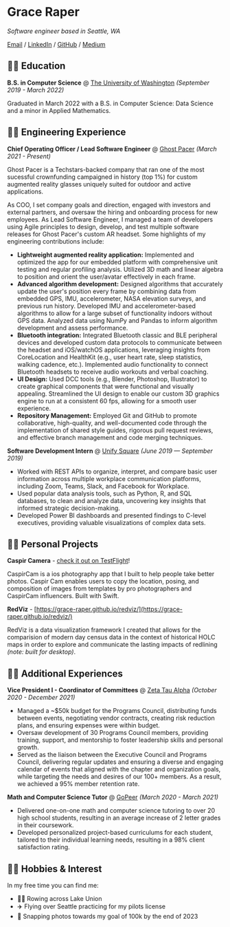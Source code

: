 # Grace Raper

_Software engineer based in Seattle, WA_ <br>

[Email](mailto:graceraper@gmail.com) / [LinkedIn](https://www.linkedin.com/in/graceraper/) / [GitHub](https://github.com/grace-raper/) / [Medium](https://medium.com/@xpxwparxv)

## 👩‍🎓 Education

**B.S. in Computer Science** @ [The University of Washington](https://www.cs.washington.edu) _(September 2019 - March 2022)_

Graduated in March 2022 with a B.S. in Computer Science: Data Science and a minor in Applied Mathematics.

## 👩‍💻 Engineering Experience

**Chief Operating Officer / Lead Software Engineer** @ [Ghost Pacer](https://www.ghostpacer.com) _(March 2021 - Present)_ <br>

Ghost Pacer is a Techstars-backed company that ran one of the most sucessful crownfunding campaigned in history (top 1%) for custom augmented reality glasses uniquely suited for outdoor and active applications. 

As COO, I set company goals and direction, engaged with investors and external partners, and oversaw the hiring and onboarding process for new employees. As Lead Software Engineer, I managed a team of developers using Agile principles to design, develop, and test multiple software releases for Ghost Pacer's custom AR headset. Some highlights of my engineering contributions include:

* **Lightweight augmented reality application:** Implemented and optimized the app for our embedded platform with comprehensive unit testing and regular profiling analysis. Utilized 3D math and linear algebra to position and orient the user/avatar effectively in each frame.
* **Advanced algorithm development:** Designed algorithms that accurately update the user's position every frame by combining data from embedded GPS, IMU, accelerometer, NASA elevation surveys, and previous run history. Developed IMU and accelerometer-based algorithms to allow for a large subset of functionality indoors without GPS data. Analyzed data using NumPy and Pandas to inform algorithm development and assess performance.
* **Bluetooth integration:** Integrated Bluetooth classic and BLE peripheral devices and developed custom data protocols to communicate between the headset and iOS/watchOS applications, leveraging insights from CoreLocation and HealthKit (e.g., user heart rate, sleep statistics, walking cadence, etc.). Implemented audio functionality to connect Bluetooth headsets to receive audio workouts and verbal coaching.
* **UI Design:** Used DCC tools (e.g., Blender, Photoshop, Illustrator) to create graphical components that were functional and visually appealing. Streamlined the UI design to enable our custom 3D graphics engine to run at a consistent 60 fps, allowing for a smooth user experience.
* **Repository Management:** Employed Git and GitHub to promote collaborative, high-quality, and well-documented code through the implementation of shared style guides, rigorous pull request reviews, and effective branch management and code merging techniques.

**Software Development Intern** @ [Unify Square](https://www.unifysquare.com) _(June 2019 — September 2019)_
* Worked with REST APIs to organize, interpret, and compare basic user information across multiple workplace communication platforms, including Zoom, Teams, Slack, and Facebook for Workplace.
* Used popular data analysis tools, such as Python, R, and SQL databases, to clean and analyze data, uncovering key insights that informed strategic decision-making.
* Developed Power BI dashboards and presented findings to C-level executives, providing valuable visualizations of complex data sets.

## 👩‍🔧 Personal Projects

**Caspir Camera** - [check it out on TestFlight](https://www.apple.com/app-store/)!

CaspirCam is a ios photography app that I built to help people take better photos. Caspir Cam enables users to copy the location, posing, and composition of images from templates by pro photographers and CaspirCam influencers. Built with Swift.


**RedViz** - [https://grace-raper.github.io/redviz/](https://grace-raper.github.io/redviz/)

RedViz is a data visualization framework I created that allows for the comparision of modern day census data in the context of historical HOLC maps in order to explore and communicate the lasting impacts of redlining _(note: built for desktop)_.

##  💁‍♀️ Additional Experiences
**Vice President I - Coordinator of Committees** @ [Zeta Tau Alpha](https://zetataualpha.org) _(October 2020 - December 2021)_ <br>
* Managed a ~$50k budget for the Programs Council, distributing funds between events, negotiating vendor contracts, creating risk reduction plans, and ensuring expenses were within budget.
* Oversaw development of 30 Programs Council members, providing training, support, and mentorship to foster leadership skills and personal growth.
* Served as the liaison between the Executive Council and Programs Council, delivering regular updates and ensuring a diverse and engaging calendar of events that aligned with the chapter and organization goals, while targeting the needs and desires of our 100+ members. As a result, we achieved a 95% member retention rate.

**Math and Computer Science Tutor** @ [GoPeer](https://gopeer.org) _(March 2020 - March 2021)_ <br>
* Delivered one-on-one math and computer science tutoring to over 20 high school students, resulting in an average increase of 2 letter grades in their coursework.
* Developed personalized project-based curriculums for each student, tailored to their individual learning needs, resulting in a 98% client satisfaction rating.

## 👩‍🎨 Hobbies & Interest
In my free time you can find me:
- 🚣‍♀️ Rowing across Lake Union
- ✈️ Flying over Seattle practicing for my pilots license
- 📸 Snapping photos towards my goal of 100k by the end of 2023

